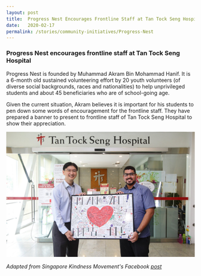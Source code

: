 ```yaml
---
layout: post
title:  Progress Nest Encourages Frontline Staff at Tan Tock Seng Hospital
date:   2020-02-17
permalink: /stories/community-initiatives/Progress-Nest
---
```


### Progress Nest encourages frontline staff at Tan Tock Seng Hospital

Progress Nest is founded by Muhammad Akram Bin Mohammad Hanif. It is a 6-month old sustained volunteering effort by 20 youth volunteers (of diverse social backgrounds, races and nationalities) to help unprivileged students and about 45 beneficiaries who are of school-going age.

Given the current situation, Akram believes it is important for his students to pen down some words of encouragement for the frontline staff. They have prepared a banner to present to frontline staff of Tan Tock Seng Hospital to show their appreciation.

![ProgressNest](/images/stories/ProgressNest.jpg)

_Adapted from Singapore Kindness Movement's Facebook [post](https://www.facebook.com/kindnessSG/photos/pb.110689168052.-2207520000../10156841968198053/?type=3&theater)_
